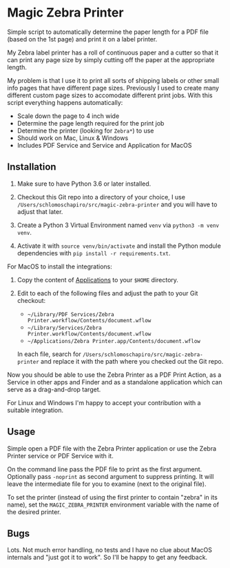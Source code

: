# Magic Zebra Printer

Simple script to automatically determine the paper length for a PDF file (based on the 1st page) and print it on a label printer.

My Zebra label printer has a roll of continuous paper and a cutter so that it can print any page size by simply cutting off the paper at the appropriate length.

My problem is that I use it to print all sorts of shipping labels or other small info pages that have different page sizes. Previously I used to create many different custom page sizes to accomodate different print jobs. With this script everything happens automatically:

* Scale down the page to 4 inch wide
* Determine the page length required for the print job
* Determine the printer (looking for `Zebra*`) to use
* Should work on Mac, Linux & Windows
* Includes PDF Service and Service and Application for MacOS

## Installation

1. Make sure to have Python 3.6 or later installed.

2. Checkout this Git repo into a directory of your choice, I use `/Users/schlomoschapiro/src/magic-zebra-printer` and you will have to adjust that later.

3. Create a Python 3 Virtual Environment named `venv` via `python3 -m venv venv`.

4. Activate it with `source venv/bin/activate` and install the Python module dependencies with `pip install -r requirements.txt`.

For MacOS to install the integrations:

1. Copy the content of [Applications](Applications) to your `$HOME` directory. 

2. Edit to each of the following files and adjust the path to your Git checkout:

    * `~/Library/PDF Services/Zebra Printer.workflow/Contents/document.wflow`
    * `~/Library/Services/Zebra Printer.workflow/Contents/document.wflow`
    * `~/Applications/Zebra Printer.app/Contents/document.wflow`

   In each file, search for `/Users/schlomoschapiro/src/magic-zebra-printer` and replace it with the path where you checked out the Git repo.

Now you should be able to use the Zebra Printer as a PDF Print Action, as a Service in other apps and Finder and as a standalone application which can serve as a drag-and-drop target.

For Linux and Windows I'm happy to accept your contribution with a suitable integration.

## Usage

Simple open a PDF file with the Zebra Printer application or use the Zebra Printer service or PDF Service with it.

On the command line pass the PDF file to print as the first argument. Optionally pass `-noprint` as second argument to suppress printing. It will leave the intermediate file for you to examine (next to the original file).

To set the printer (instead of using the first printer to contain "zebra" in its name), set the `MAGIC_ZEBRA_PRINTER` environment variable with the name of the desired printer.

## Bugs

Lots. Not much error handling, no tests and I have no clue about MacOS internals and "just got it to work". So I'll be happy to get any feedback.